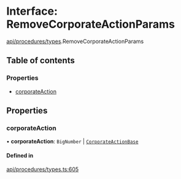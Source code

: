 # Interface: RemoveCorporateActionParams

[api/procedures/types](../wiki/api.procedures.types).RemoveCorporateActionParams

## Table of contents

### Properties

- [corporateAction](../wiki/api.procedures.types.RemoveCorporateActionParams#corporateaction)

## Properties

### corporateAction

• **corporateAction**: `BigNumber` \| [`CorporateActionBase`](../wiki/api.entities.CorporateActionBase.CorporateActionBase)

#### Defined in

[api/procedures/types.ts:605](https://github.com/PolymeshAssociation/polymesh-sdk/blob/3d14e829/src/api/procedures/types.ts#L605)
